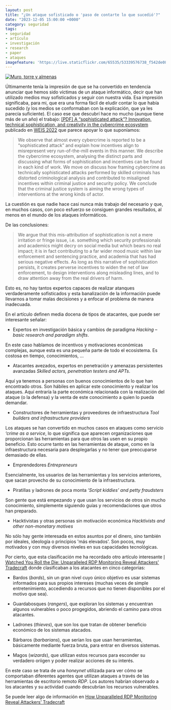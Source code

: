 ```yaml
---
layout: post
title: "¿Un ataque sofisticado o 'paso de contarte lo que sucedió'?"
date: "2023-12-05 15:00:00 +0000"
category: seguridad
tags:
- seguridad
- artículo
- investigación
- research
- paper
- ataques
imagefeature: 'https://live.staticflickr.com/65535/53339576738_f542de08ed.jpg'
---
```

<a href="https://www.flickr.com/photos/fernand0/53339576738/in/datetaken/" title="Muro, torre y almenas"><img src="https://live.staticflickr.com/65535/53339576738_f542de08ed.jpg" alt="Muro, torre y almenas" class="img-responsive img-centered"></a>

Últimamente tenía la impresión de que se ha convertido en tendencia anunciar que hemos sido víctimas de un ataque informático, decir que han utilizado medios muy sofisticados y seguir con nuestra vida.
Esa impresión significaba, para mi, que era una forma fácil de eludir contar lo que había sucedido (y los medios se conformaban con la explicación, que ya les parecía suficiente). 
El caso ese que descubrí hace no mucho (aunque tiene más de un año) el trabajo: [[PDF] A “sophisticated attack”? Innovation, technical sophistication, and
creativity in the cybercrime ecosystem](https://weis2022.econinfosec.org/wp-content/uploads/sites/10/2022/06/weis22-collier.pdf) publicado en [WEIS 2022](https://weis2022.econinfosec.org/) que parece apoyar lo que suponíamos:

> We observe that almost every cybercrime is reported to be a “sophisticated attack” and explain how incentives align to misrepresent very run-of-the-mill events in this manner. We describe the cybercrime ecosystem, analysing the distinct parts and discussing what forms of sophistication and incentives can be found in each kind of work. We move on discuss how framing cybercrime as technically sophisticated attacks performed by skilled criminals has distorted criminological analysis and contributed to misaligned incentives within criminal justice and security policy. We conclude that the criminal justice system is aiming the wrong types of interventions at the wrong kinds of actor.

La cuestión es que nadie hace casi nunca más trabajo del necesario y que, en muchos casos, con poco esfuerzo se consiguen grandes resultados, al menos en el mundo de los ataques informáticos.

De las conclusiones:

> We argue that this mis-attribution of sophistication is not a mere irritation or fringe issue, i.e. something which security professionals and academics might decry on social media but which bears no real impact; it is in fact contributing to a far wider mood music within law enforcement and sentencing practice, and academia that has had serious negative effects. As long as this narrative of sophistication persists, it creates perverse incentives to widen the net of law enforcement, to design interventions along misleading lines, and to draw attention away from the real drivers of harm.

Esto es, no hay tantos expertos capaces de realizar atanques verdaderamente sofisticados y esta banalización de la información puede llevarnos a tomar malas decisiones y a enfocar el problema de manera inadecuada.

En el artículo definen media docena de tipos de atacantes, que puede ser interesante señalar:

* Expertos en investigación básica y cambios de paradigma *Hacking – basic research and paradigm shifts*.

En este caso hablamos de incentivos y motivaciones económicas complejas, aunque esta es una pequeña parte de todo el ecosistema.
Es costosa en tiempo, conocimientos, ...

* Atacantes avezados, expertos en penetración y amenazas persistentes avanzadas *Skilled actors, penetration testers and APTs*.

Aquí ya tenemos a personas con buenos conocimientos de lo que han encontrado otros. Son hábiles en aplicar este conocimiento y realizar los ataques. Aquí entraría la parte económica relacionada con la realización del ataque (o la defensa) y la venta de este conocimiento a quien lo pueda demandar.

* Constructores de herramientas y proveedores de infraestructura *Tool builders and infrastructure providers*

Los ataques se han convertido en muchos casos en ataques como servicio *‘crime as a service*, lo que significa que aparecen organizaciones que proporcionan las herramientas para que otros las usen en su propio beneficio. Esto ocurre tanto en las herramientas de ataque, como en la infraestructura necesaria para desplegarlas y no tener que preocuparse demasiado de ellas.

* Emprendedores *Entrepreneurs*

Esencialmente, los usuarios de las herramientas y los servicios anteriores, que sacan provecho de su conocimiento de la infraestructura.

* Piratillas y ladrones de poca monta *‘Script kiddies’ and petty fraudsters*

Son gente que está empezando y que usan los servicios de otros sin mucho conocimiento, simplemente siguiendo guías y recomendaciones que otros han preparado.

* Hacktivistas y otras personas sin motivación económica *Hacktivists and other non-monetary motives*

No sólo hay gente interesada en estos asuntos por el dinero, sino también por ideales, ideología o principios 'más elevados'. Son pocos, muy motivados y con muy diversos niveles en sus capacidades tecnológicas.

Por cierto, que esta clasificación me ha recordado otro artículo interesante [I Watched You Roll the Die: Unparalleled RDP Monitoring Reveal Attackers' Tradecraft](https://www.blackhat.com/us-23/briefings/schedule/index.html#i-watched-you-roll-the-die-unparalleled-rdp-monitoring-reveal-attackers-tradecraft-33110) donde clasificaban a los atacantes en cinco categorias: 

* Bardos (*bards*), sin un gran nivel cuyo único objetivo es usar sistemas informados para sus propios intereses (muchas veces de simple entretenimiento, accediendo a recursos que no tienen disponibles por el motivo que sea).

* Guardabosques (*rangers*), que exploran los sistemas y encuentran algunos vulnerables o poco progegidos, abriendo el camino para otros atacantes.

* Ladrones (*thieves*), que son los que tratan de obtener beneficio económico de los sistemas atacados.

* Bárbaros (*barbarians*), que serían los que usan herramientas, básicamente mediante fuerza bruta, para entrar en diversos sistemas.

* Magos (*wizards*), que  utilizan estos recursos para esconder su verdadero oriigen y poder realizar acciones de su interés.

En este caso se trata de una *honeynet* utilizada para ver cómo se comportaban diferentes agentes que utilizan ataques a través de las herramientas de escritorio remoto *RDP*. Los autores habrían observado a los atacantes y su actividad cuando descubrían los recursos vulnerables.

Se puede leer algo de información en [How Unparalleled RDP Monitoring Reveal Attackers’ Tradecraft](https://www.gosecure.net/blog/2023/08/09/how-unparalleled-rdp-monitoring-reveal-attackers-tradecraft/)
